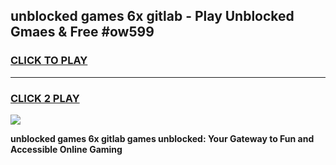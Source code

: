
## unblocked games 6x gitlab - Play Unblocked Gmaes & Free #ow599
<h3>
<a href="https://news.freeplayer.one?title=unblocked_games_6x_gitlab&ref=26F">CLICK TO PLAY</a></h3>
<hr>

<h3>
<a href="https://news.freeplayer.one?title=unblocked_games_6x_gitlab&ref=26F">CLICK 2 PLAY</a>
  
</h3>

<a href="https://news.freeplayer.one?title=unblocked_games_6x_gitlab&ref=26F/"><img src="https://clearcache.store/games.png"></a>


**unblocked games 6x gitlab games unblocked: Your Gateway to Fun and Accessible Online Gaming**
